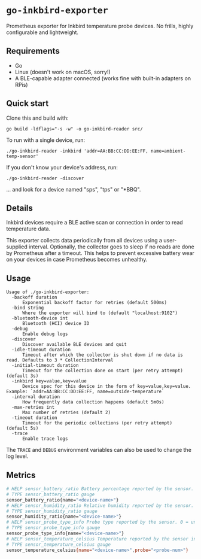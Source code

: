 # `go-inkbird-exporter`

Prometheus exporter for Inkbird temperature probe devices.
No frills, highly configurable and lightweight.

## Requirements

- Go
- Linux (doesn't work on macOS, sorry!)
- A BLE-capable adapter connected (works fine with built-in adapters on RPis)

## Quick start

Clone this and build with:

```
go build -ldflags="-s -w" -o go-inkbird-reader src/
```

To run with a single device, run:

```
./go-inkbird-reader -inkbird 'addr=AA:BB:CC:DD:EE:FF, name=ambient-temp-sensor'
```

If you don't know your device's address, run:

```
./go-inkbird-reader -discover
```

... and look for a device named "sps", "tps" or "\*BBQ".

## Details

Inkbird devices require a BLE active scan or connection in order to read temperature data.

This exporter collects data periodically from all devices using a user-supplied interval.
Optionally, the collector goes to sleep if no reads are done by Prometheus after a timeout. This
helps to prevent excessive battery wear on your devices in case Prometheus becomes unhealthy.

## Usage

```
Usage of ./go-inkbird-exporter:
  -backoff duration
      Exponential backoff factor for retries (default 500ms)
  -bind string
      Where the exporter will bind to (default "localhost:9102")
  -bluetooth-device int
      Bluetooth (HCI) device ID
  -debug
      Enable debug logs
  -discover
      Discover available BLE devices and quit
  -idle-timeout duration
      Timeout after which the collector is shut down if no data is read. Defaults to 3 * CollectionInterval
  -initial-timeout duration
      Timeout for the collection done on start (per retry attempt) (default 3s)
  -inkbird key=value,key=value
      Device spec for this device in the form of key=value,key=value. Example: `addr=AA:BB:CC:DD:EE:FF, name=outside-temperature`
  -interval duration
      How frequently data collection happens (default 5m0s)
  -max-retries int
      Max number of retries (default 2)
  -timeout duration
      Timeout for the periodic collections (per retry attempt) (default 5s)
  -trace
      Enable trace logs
```

The `TRACE` and `DEBUG` environment variables can also be used to change the log level.

## Metrics

```sh
# HELP sensor_battery_ratio Battery percentage reported by the sensor.
# TYPE sensor_battery_ratio gauge
sensor_battery_ratio{name="<device-name>"}
# HELP sensor_humidity_ratio Relative humidity reported by the sensor.
# TYPE sensor_humidity_ratio gauge
sensor_humidity_ratio{name="<device-name>"}
# HELP sensor_probe_type_info Probe type reported by the sensor. 0 = unspecified, 1 = internal, 2 = external.
# TYPE sensor_probe_type_info gauge
sensor_probe_type_info{name="<device-name>"}
# HELP sensor_temperature_celsius Temperature reported by the sensor in Celsius.
# TYPE sensor_temperature_celsius gauge
sensor_temperature_celsius{name="<device-name>",probe="<probe-num>"}
```
